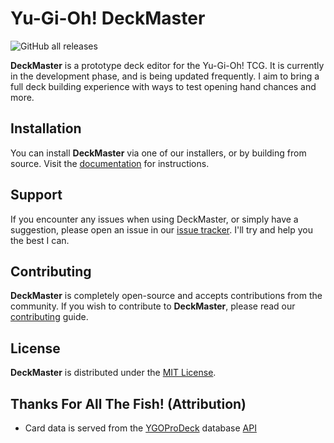 # Yu-Gi-Oh! DeckMaster

![GitHub all releases](https://img.shields.io/github/downloads/TheOtterlord/DeckMaster/total)

**DeckMaster** is a prototype deck editor for the Yu-Gi-Oh! TCG.
It is currently in the development phase, and is being updated frequently.
I aim to bring a full deck building experience with ways to test opening hand chances and more.


## Installation

You can install **DeckMaster** via one of our installers, or by building from source.
Visit the [documentation](https://theotterlord.github.io/deckmaster/install) for instructions.


## Support

If you encounter any issues when using DeckMaster, or simply have a suggestion, please open an issue in our [issue tracker](https://github.com/TheOtterlord/deckmaster/issues). I'll try and help you the best I can.


## Contributing

**DeckMaster** is completely open-source and accepts contributions from the community.
If you wish to contribute to **DeckMaster**, please read our [contributing](CONTRIBUTING.md) guide.


## License

**DeckMaster** is distributed under the [MIT License](https://choosealicense.com/licenses/mit/).


## Thanks For All The Fish! (Attribution)

- Card data is served from the [YGOProDeck](ygoprodeck.com) database [API](db.ygoprodeck.com/api)
